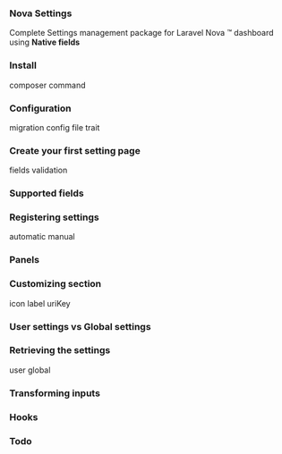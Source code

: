 ### Nova Settings

Complete Settings management package for Laravel Nova ™ dashboard using **Native fields**

### Install

composer command

### Configuration

migration
config file
trait

### Create your first setting page

fields
validation

### Supported fields

### Registering settings

automatic
manual

### Panels

### Customizing section

icon
label
uriKey

### User settings vs Global settings

### Retrieving the settings

user
global

### Transforming inputs

### Hooks

### Todo
